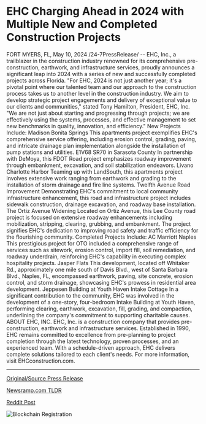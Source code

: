 # EHC Charging Ahead in 2024 with Multiple New and Completed Construction Projects

FORT MYERS, FL, May 10, 2024 /24-7PressRelease/ -- EHC, Inc., a trailblazer in the construction industry renowned for its comprehensive pre-construction, earthwork, and infrastructure services, proudly announces a significant leap into 2024 with a series of new and successfully completed projects across Florida.  "For EHC, 2024 is not just another year; it's a pivotal point where our talented team and our approach to the construction process takes us to another level in the construction industry. We aim to develop strategic project engagements and delivery of exceptional value to our clients and communities," stated Tony Hamilton, President, EHC, Inc. "We are not just about starting and progressing through projects; we are effectively using the systems, processes, and effective management to set new benchmarks in quality, innovation, and efficiency."  New Projects Include:  Madison Bonita Springs This apartments project exemplifies EHC's comprehensive service offering, including erosion control, grading, paving, and intricate drainage plan implementation alongside the installation of pump stations and utilities.  E1V68 SR70 in Sarasota County In partnership with DeMoya, this FDOT Road project emphasizes roadway improvement through embankment, excavation, and soil stabilization endeavors.  Livano Charlotte Harbor Teaming up with LandSouth, this apartments project involves extensive work ranging from earthwork and grading to the installation of storm drainage and fire line systems.  Twelfth Avenue Road Improvement Demonstrating EHC's commitment to local community infrastructure enhancement, this road and infrastructure project includes sidewalk construction, drainage excavation, and roadway base installation.  The Ortiz Avenue Widening Located on Ortiz Avenue, this Lee County road project is focused on extensive roadway enhancements including mobilization, stripping, clearing, grubbing, and embankment. The project signifies EHC's dedication to improving road safety and traffic efficiency for the flourishing community.  Completed Projects Include:  AC Marriott Naples This prestigious project for OTO included a comprehensive range of services such as sitework, erosion control, import fill, soil remediation, and roadway underdrain, reinforcing EHC's capability in executing complex hospitality projects.  Jasper Flats This development, located off Whitaker Rd., approximately one mile south of Davis Blvd., west of Santa Barbara Blvd., Naples, FL, encompassed earthwork, paving, site concrete, erosion control, and storm drainage, showcasing EHC's prowess in residential area development.  Jeppesen Building at Youth Haven Intake Cottage In a significant contribution to the community, EHC was involved in the development of a one-story, four-bedroom Intake Building at Youth Haven, performing clearing, earthwork, excavation, fill, grading, and compaction, underlining the company's commitment to supporting charitable causes.  ABOUT EHC, INC. EHC, Inc. is a construction company that provides pre-construction, earthwork and infrastructure services. Established in 1990, EHC remains committed to excellence from pre-planning to project completion through the latest technology, proven processes, and an experienced team. With a schedule-driven approach, EHC delivers complete solutions tailored to each client's needs.  For more information, visit EHCconstruction.com. 

---

[Original/Source Press Release](https://newlive.24-7pressrelease.com/press-release/510746/ehc-charging-ahead-in-2024-with-multiple-new-and-completed-construction-projects)
                    

[Newsramp.com TLDR](None) 



[Reddit Post](https://www.reddit.com/r/Business_NewsRamp/comments/1cpq8yx/ehc_inc_announces_major_projects_in_florida_for/) 



![Blockchain Registration](https://cdn.newsramp.app/24-7PressRelease/qrcode/245/11/bossayTs.webp)